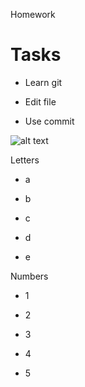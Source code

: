 Homework

# Tasks

 * Learn git

 * Edit file

 * Use commit

![alt text](<Без названия.png>)

[](<[Скачать презентацию. Знакомство с контролем версий].pdf>)

Letters

* a

 * b

 * c

 * d

 * e

Numbers
* 1

* 2

* 3

* 4

* 5

 